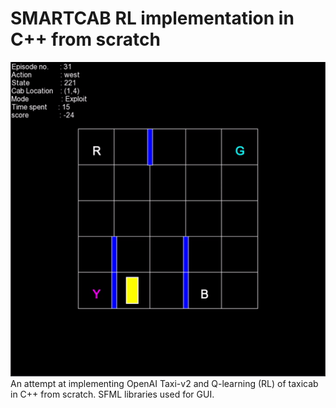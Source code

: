 # SMARTCAB RL implementation in C++ from scratch
![gif](res/execution.gif)
An attempt at implementing OpenAI Taxi-v2 and Q-learning (RL) of taxicab in C++ from scratch. SFML libraries used for GUI.

